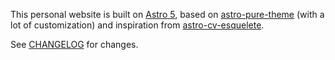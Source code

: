 This personal website is built on [Astro 5](https://docs.astro.build/en/concepts/why-astro/), based on [astro-pure-theme](https://github.com/cworld1/astro-theme-pure) (with a lot of customization) and
inspiration from [astro-cv-esquelete](https://github.com/mmouzo/astro-cv-esquelete).

See [CHANGELOG](CHANGELOG.md) for changes.
